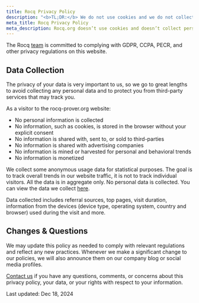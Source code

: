 ```yaml
---
title: Rocq Privacy Policy
description: "<b>TL;DR:</b> We do not use cookies and we do not collect any personal data. We also don't use any third party service."
meta_title: Rocq Privacy Policy
meta_description: Rocq.org doesn’t use cookies and doesn’t collect personal data. Your data is your data, period.
---
```


The Rocq [team](/rocq-team) is committed to complying with GDPR, CCPA, PECR, and other privacy regulations on this website.

## Data Collection

The privacy of your data is very important to us, so we go to great lengths to avoid collecting any personal data and to protect you from third-party services that may track you.

As a visitor to the rocq-prover.org website:

- No personal information is collected
- No information, such as cookies, is stored in the browser without your explicit consent
- No information is shared with, sent to, or sold to third-parties
- No information is shared with advertising companies
- No information is mined or harvested for personal and behavioral trends
- No information is monetized

We collect some anonymous usage data for statistical purposes. The goal is to track overall trends in our website traffic, it is not to track individual visitors. All the data is in aggregate only. No personal data is collected. You can view the data we collect [here](https://plausible.ci.dev/rocq-prover.org).

Data collected includes referral sources, top pages, visit duration, information from the devices (device type, operating system, country and browser) used during the visit and more.

## Changes & Questions

We may update this policy as needed to comply with relevant regulations and reflect any new practices. Whenever we make a significant change to our policies, we will also announce them on our company blog or social media profiles.

[Contact us](https://coq.zulipchat.com) if you have any questions, comments, or concerns about this privacy policy, your data, or your rights with respect to your information.

Last updated: Dec 18, 2024
